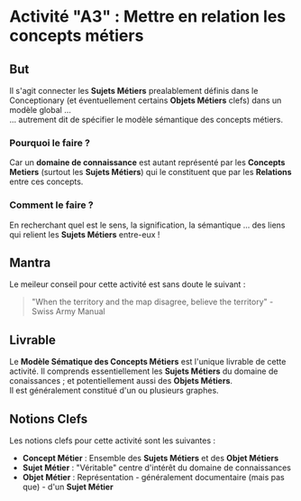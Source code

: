 # Activité "A3" : Mettre en relation les concepts métiers 

## But
Il s'agit connecter les __Sujets Métiers__ prealablement définis dans le Conceptionary (et éventuellement certains __Objets Métiers__ clefs) dans un modèle global ...   
... autrement dit de spécifier le modèle sémantique des concepts métiers.

### Pourquoi le faire ?
Car un __domaine de connaissance__ est autant représenté par les __Concepts Metiers__ (surtout les __Sujets Métiers__) qui le constituent que par les __Relations__ entre ces concepts.

### Comment le faire ?
En recherchant quel est le sens, la signification, la sémantique ... des liens qui relient les __Sujets Métiers__ entre-eux !

## Mantra
Le meileur conseil pour cette activité est sans doute le suivant : 
> "When the territory and the map disagree, believe the territory" - Swiss Army Manual 

## Livrable
Le __Modèle Sématique des Concepts Métiers__ est l'unique livrable de cette activité. Il comprends essentiellement les __Sujets Métiers__ du domaine de conaissances ; et potentiellement aussi des __Objets Métiers__.   
Il est généralement constitué d'un ou plusieurs graphes.
 
## Notions Clefs
Les notions clefs pour cette activité sont les suivantes : 
* __Concept Métier__ : Ensemble des __Sujets Métiers__ et des __Objet Métiers__
* __Sujet Métier__ : "Véritable" centre d'intérêt du domaine de connaissances
* __Objet Métier__ : Représentation - généralement documentaire (mais pas que) - d'un __Sujet Métier__


